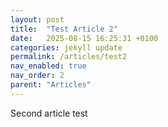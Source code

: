 ```yaml
---
layout: post
title:  "Test Article 2"
date:   2025-08-15 16:25:31 +0100
categories: jekyll update
permalink: /articles/test2
nav_enabled: true
nav_order: 2
parent: "Articles"
---
```



Second article test

